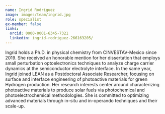 ```yaml
---
name: Ingrid Rodríguez
image: images/team/ingrid.jpg
role: specialist
ex-member: false
links:
  orcid: 0000-0001-6345-7321
  linkedin: ingrid-rodriguez-266163205/
---
```


Ingrid holds a Ph.D. in physical chemistry from CINVESTAV-Mexico since 2019. She received an honorable mention for her dissertation that employs small perturbation optoelectronics techniques to analyze charge carrier dynamics at the semiconductor electrolyte interface. In the same year, Ingrid joined LEAN as a Postdoctoral Associate Researcher, focusing on surface and interface engineering of photoactive materials for green Hydrogen production. Her research interests center around characterizing photoactive materials to produce solar fuels via photochemical and photoelectrochemical methodologies. She is committed to optimizing advanced materials through in-situ and in-operando techniques and their scale-up. 
